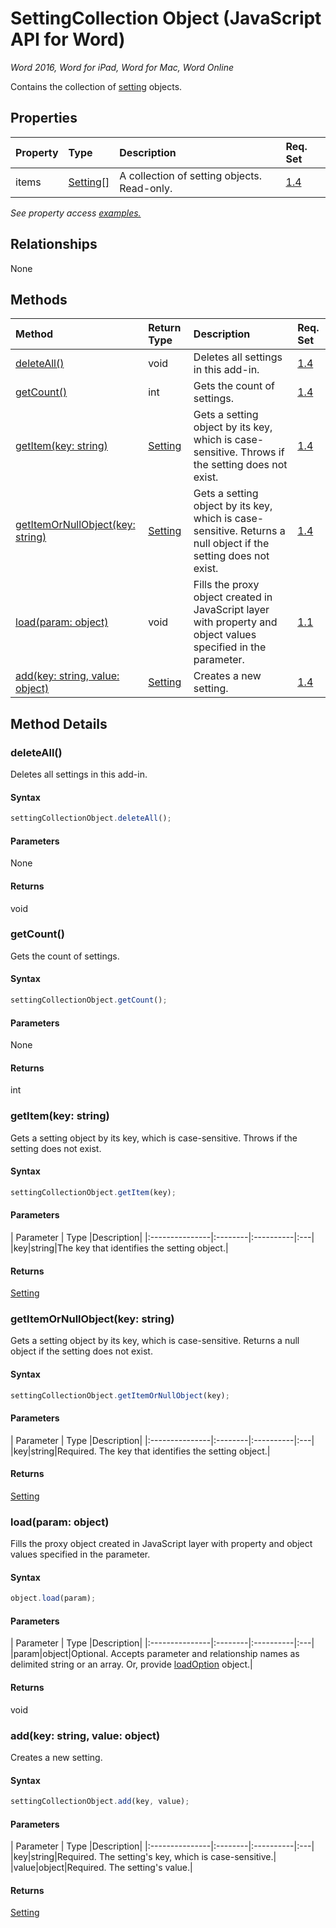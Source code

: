 # SettingCollection Object (JavaScript API for Word)

_Word 2016, Word for iPad, Word for Mac, Word Online_

Contains the collection of [setting](setting.md) objects.

## Properties

| Property	   | Type	|Description| Req. Set|
|:---------------|:--------|:----------|:----|
|items|[Setting[]](setting.md)|A collection of setting objects. Read-only.|[1.4](../requirement-sets/word-api-requirement-sets.md)|

_See property access [examples.](#property-access-examples)_

## Relationships
None


## Methods

| Method		   | Return Type	|Description| Req. Set|
|:---------------|:--------|:----------|:----|
|[deleteAll()](#deleteall)|void|Deletes all settings in this add-in.|[1.4](../requirement-sets/word-api-requirement-sets.md)|
|[getCount()](#getcount)|int|Gets the count of settings.|[1.4](../requirement-sets/word-api-requirement-sets.md)|
|[getItem(key: string)](#getitemkey-string)|[Setting](setting.md)|Gets a setting object by its key, which is case-sensitive. Throws if the setting does not exist.|[1.4](../requirement-sets/word-api-requirement-sets.md)|
|[getItemOrNullObject(key: string)](#getitemornullobjectkey-string)|[Setting](setting.md)|Gets a setting object by its key, which is case-sensitive. Returns a null object if the setting does not exist.|[1.4](../requirement-sets/word-api-requirement-sets.md)|
|[load(param: object)](#loadparam-object)|void|Fills the proxy object created in JavaScript layer with property and object values specified in the parameter.|[1.1](../requirement-sets/word-api-requirement-sets.md)|
|[add(key: string, value: object)](#addkey-string-value-object)|[Setting](setting.md)|Creates a new setting.|[1.4](../requirement-sets/word-api-requirement-sets.md)|

## Method Details


### deleteAll()
Deletes all settings in this add-in.

#### Syntax
```js
settingCollectionObject.deleteAll();
```

#### Parameters
None

#### Returns
void

### getCount()
Gets the count of settings.

#### Syntax
```js
settingCollectionObject.getCount();
```

#### Parameters
None

#### Returns
int

### getItem(key: string)
Gets a setting object by its key, which is case-sensitive. Throws if the setting does not exist.

#### Syntax
```js
settingCollectionObject.getItem(key);
```

#### Parameters
| Parameter	   | Type	|Description|
|:---------------|:--------|:----------|:---|
|key|string|The key that identifies the setting object.|

#### Returns
[Setting](setting.md)

### getItemOrNullObject(key: string)
Gets a setting object by its key, which is case-sensitive. Returns a null object if the setting does not exist.

#### Syntax
```js
settingCollectionObject.getItemOrNullObject(key);
```

#### Parameters
| Parameter	   | Type	|Description|
|:---------------|:--------|:----------|:---|
|key|string|Required. The key that identifies the setting object.|

#### Returns
[Setting](setting.md)

### load(param: object)
Fills the proxy object created in JavaScript layer with property and object values specified in the parameter.

#### Syntax
```js
object.load(param);
```

#### Parameters
| Parameter	   | Type	|Description|
|:---------------|:--------|:----------|:---|
|param|object|Optional. Accepts parameter and relationship names as delimited string or an array. Or, provide [loadOption](loadoption.md) object.|

#### Returns
void

### add(key: string, value: object)
Creates a new setting.

#### Syntax
```js
settingCollectionObject.add(key, value);
```

#### Parameters
| Parameter	   | Type	|Description|
|:---------------|:--------|:----------|:---|
|key|string|Required. The setting's key, which is case-sensitive.|
|value|object|Required. The setting's value.|

#### Returns
[Setting](setting.md)
